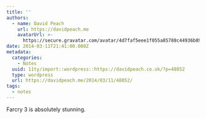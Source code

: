 ```yaml
---
title: ''
authors:
  - name: David Peach
    url: https://davidpeach.me
    avatarUrl: >-
      https://secure.gravatar.com/avatar/4d7faf5eee1f055a85788c44936b8995eaab6dfb004e7854ec747ccb272e91ee?s=96&d=mm&r=g
date: 2014-03-11T21:41:00.000Z
metadata:
  categories:
    - Notes
  uuid: 11ty/import::wordpress::https://davidpeach.co.uk/?p=48852
  type: wordpress
  url: https://davidpeach.me/2014/03/11/48852/
tags:
  - notes
---
```

Farcry 3 is absolutely stunning.